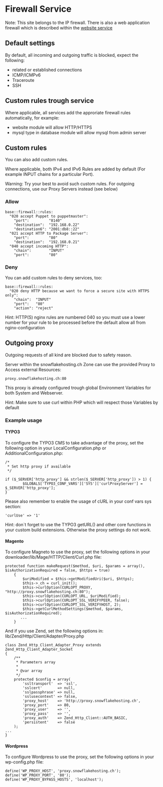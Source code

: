 # Firewall Service

Note: This site belongs to the IP firewall. There is also a web application firewall which is described within the [website service](/services/website.md#Web_Application_Firewall)


## Default settings

By default, all incoming and outgoing traffic is blocked, expect the following:

 * related or established connections
 * ICMP/ICMPv6
 * Traceroute
 * SSH


## Custom rules trough service

Where applicable, all services add the approriate firewall rules automatically, for example:

 * website module will allow HTTP/HTTPS
 * mysql type in database module will allow mysql from admin server


## Custom rules

You can also add custom rules.

Where applicable, both IPv4 and IPv6 Rules are added by default (For example INPUT chains for a particular Port).

Warning: Try your best to avoid such custom rules. For outgoing connections, use our Proxy Servers instead (see below)

### Allow

```
base::firewall::rules:
  "020 accept Puppet to puppetmaster":
    "port":         "8140"
    "destination":  "192.168.0.22"
    "destination6": "2001:db8::22"
  "021 accept HTTP to Package Server":
    "port":         "80"
    "destination":  "192.168.0.21"
  "040 accept incoming HTTP":
    "chain":        "INPUT"
    "port":         "80"
```

### Deny

You can add custom rules to deny services, too:

```
base::firewall::rules:
  "020 deny HTTP because we want to force a secure site with HTTPS only":
    "chain":  "INPUT"
    "port":   "80"
    "action": "reject"
```
Hint: HTTP(S) nginx rules are numbered 040 so you must use a lower number for your rule to be processed before the default allow all from nginx-configuration

## Outgoing proxy

Outgoing requests of all kind are blocked due to safety reason.

Server within the snowflakehosting.ch Zone can use the provided Proxy to Access external Resources:

```
proxy.snowflakehosting.ch:80
```

This proxy is already configured trough global Environment Variables for both System and Webserver.

Hint: Make sure to use curl within PHP which will respect those Variables by default


### Example usage

#### TYPO3

To configure the TYPO3 CMS to take advantage of the proxy, set the following option in your LocalConfiguration.php or AdditionalConfiguration.php:

```
/*
 * Set http proxy if available 
 */

if ($_SERVER['http_proxy'] && strlen($_SERVER['http_proxy']) > 1) {
        $GLOBALS['TYPO3_CONF_VARS']['SYS']['curlProxyServer'] = $_SERVER['http_proxy'];
}

```

Please also remember to enable the usage of cURL in your conf vars sys section:
```
'curlUse' => '1'
```

Hint: don`t forget to use the TYPO3 getURL() and other core functions in your custom build extensions. Otherwise the proxy settings do not work.

#### Magento

To configure Magneto to use the proxy, set the following options in your downloader/lib/Mage/HTTP/Client/Curl.php file:

```
protected function makeRequest($method, $uri, $params = array(), $isAuthorizationRequired = false, $https = true)
    {
        $uriModified = $this->getModifiedUri($uri, $https);
        $this->_ch = curl_init();
        $this->curlOption(CURLOPT_PROXY, "http://proxy.snowflakehosting.ch:80");
        $this->curlOption(CURLOPT_URL, $uriModified);
        $this->curlOption(CURLOPT_SSL_VERIFYPEER, false);
        $this->curlOption(CURLOPT_SSL_VERIFYHOST, 2);
        $this->getCurlMethodSettings($method, $params, $isAuthorizationRequired); 
       ...
	}
```

And if you use Zend, set the following options in: lib/Zend/Http/Client/Adapter/Proxy.php 
```
class Zend_Http_Client_Adapter_Proxy extends Zend_Http_Client_Adapter_Socket
{
    /**
     * Parameters array
     *
     * @var array
     */
    protected $config = array(
        'ssltransport'  => 'ssl',
        'sslcert'       => null,
        'sslpassphrase' => null,
        'sslusecontext' => false,
        'proxy_host'    => 'http://proxy.snowflakehosting.ch',
        'proxy_port'    => 80,
        'proxy_user'    => '',
        'proxy_pass'    => '',
        'proxy_auth'    => Zend_Http_Client::AUTH_BASIC,
        'persistent'    => false
    );
...
}

```

#### Wordpress

To configure Wordpress to use the proxy, set the following options in your wp-config.php file:
```
define('WP_PROXY_HOST', 'proxy.snowflakehosting.ch');
define('WP_PROXY_PORT', '80');
define('WP_PROXY_BYPASS_HOSTS', 'localhost');
```

